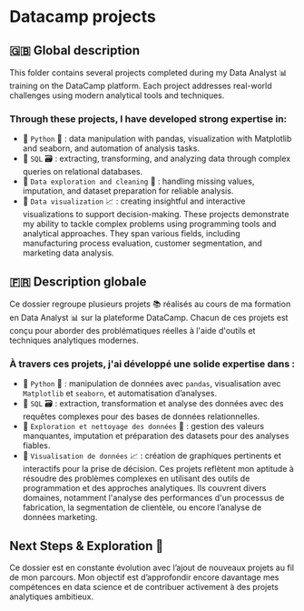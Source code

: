 # Datacamp projects

## 🇬🇧 Global description
This folder contains several projects completed during my Data Analyst 📊 training on the DataCamp platform. Each project addresses real-world challenges using modern analytical tools and techniques.

### Through these projects, I have developed strong expertise in:

- 📌 `Python` 🐍 : data manipulation with pandas, visualization with Matplotlib and seaborn, and automation of analysis tasks.
- 📌 `SQL` 🗃️ : extracting, transforming, and analyzing data through complex queries on relational databases.
- 📌 `Data exploration and cleaning` 🔎 : handling missing values, imputation, and dataset preparation for reliable analysis.
- 📌 `Data visualization` :chart_with_upwards_trend: : creating insightful and interactive visualizations to support decision-making.
These projects demonstrate my ability to tackle complex problems using programming tools and analytical approaches. They span various fields, including manufacturing process evaluation, customer segmentation, and marketing data analysis.

## 🇫🇷 Description globale
Ce dossier regroupe plusieurs projets 📚 réalisés au cours de ma formation en Data Analyst 📊 sur la plateforme DataCamp. Chacun de ces projets est conçu pour aborder des problématiques réelles à l'aide d'outils et techniques analytiques modernes.

### À travers ces projets, j'ai développé une solide expertise dans :

- 📌 `Python` 🐍 : manipulation de données avec `pandas`, visualisation avec `Matplotlib` et `seaborn`, et automatisation d’analyses.
- 📌 `SQL` 🗃️ : extraction, transformation et analyse des données avec des requêtes complexes pour des bases de données relationnelles.
- 📌 `Exploration et nettoyage des données` 🔎 : gestion des valeurs manquantes, imputation et préparation des datasets pour des analyses fiables.
- 📌 `Visualisation de données` :chart_with_upwards_trend: : création de graphiques pertinents et interactifs pour la prise de décision.
Ces projets reflètent mon aptitude à résoudre des problèmes complexes en utilisant des outils de programmation et des approches analytiques. Ils couvrent divers domaines, notamment l'analyse des performances d'un processus de fabrication, la segmentation de clientèle, ou encore l’analyse de données marketing.

## Next Steps & Exploration :dart:
Ce dossier est en constante évolution avec l’ajout de nouveaux projets au fil de mon parcours. Mon objectif est d’approfondir encore davantage mes compétences en data science et de contribuer activement à des projets analytiques ambitieux.

